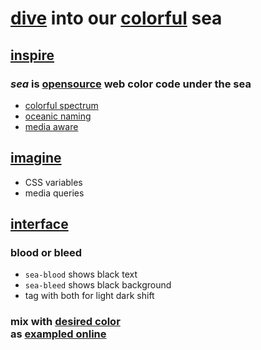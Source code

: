 # [dive](#interface) into our [colorful](https://s9a.page/sea#color) sea

## [inspire](https://s9a.page/sea)

### <dfn>sea</dfn> is [opensource](UNLICENSE.txt) web color code under the sea

* [colorful spectrum](https://s9a.page/sea)
* [oceanic naming](sea.css)
* [media aware](https://webmural.com/media)

## [imagine](sea.css)

* CSS variables
* media queries

## [interface](index.html)

### blood or bleed

* `sea-blood` shows black text
* `sea-bleed` shows black background
* tag with both for light dark shift

### mix with [desired color](sea.css) <br> as [exampled online](https://s9a.page/sea)
